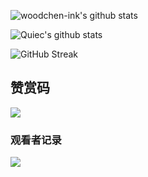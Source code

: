 
![woodchen-ink's github stats](https://github-readme-stats.vercel.app/api?username=woodchen-ink&show_icons=true&theme=radical&include_all_commits=true) 

![Quiec's github stats](https://github-readme-stats.vercel.app/api/top-langs/?username=woodchen-ink&theme=radical&layout=compact)   

![GitHub Streak](https://github-readme-streak-stats.herokuapp.com?user=woodchen-ink&theme=dark)

## 赞赏码
![](https://cdn-img-r2.czl.net/2023/10/13/6528c2b9aa070.jpg)

### 观看者记录

![](https://count.getloli.com/get/@woodchen-ink.github.readme)
